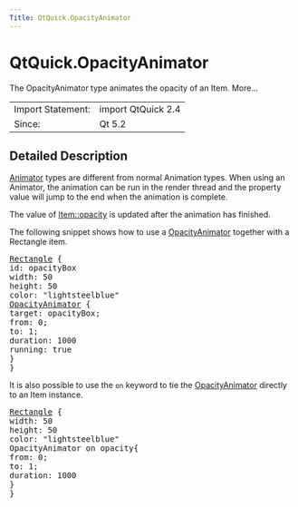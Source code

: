 ```yaml
---
Title: QtQuick.OpacityAnimator
---
```


# QtQuick.OpacityAnimator

<span class="subtitle"></span>
<!-- $$$OpacityAnimator-brief -->
<p>The OpacityAnimator type animates the opacity of an Item. More...</p>
<!-- @@@OpacityAnimator -->
<table class="alignedsummary">
<tr><td class="memItemLeft rightAlign topAlign"> Import Statement:</td><td class="memItemRight bottomAlign"> import QtQuick 2.4</td></tr><tr><td class="memItemLeft rightAlign topAlign"> Since:</td><td class="memItemRight bottomAlign">  Qt 5.2</td></tr></table><ul>
</ul>
<!-- $$$OpacityAnimator-description -->
<h2 id="details">Detailed Description</h2>
</p>
<p><a href="QtQuick.Animator.md">Animator</a> types are different from normal Animation types. When using an Animator, the animation can be run in the render thread and the property value will jump to the end when the animation is complete.</p>
<p>The value of <a href="QtQuick.Item.md#opacity-prop">Item::opacity</a> is updated after the animation has finished.</p>
<p>The following snippet shows how to use a <a href="index.html">OpacityAnimator</a> together with a Rectangle item.</p>
<pre class="qml"><span class="type"><a href="QtQuick.Rectangle.md">Rectangle</a></span> {
<span class="name">id</span>: <span class="name">opacityBox</span>
<span class="name">width</span>: <span class="number">50</span>
<span class="name">height</span>: <span class="number">50</span>
<span class="name">color</span>: <span class="string">&quot;lightsteelblue&quot;</span>
<span class="type"><a href="index.html">OpacityAnimator</a></span> {
<span class="name">target</span>: <span class="name">opacityBox</span>;
<span class="name">from</span>: <span class="number">0</span>;
<span class="name">to</span>: <span class="number">1</span>;
<span class="name">duration</span>: <span class="number">1000</span>
<span class="name">running</span>: <span class="number">true</span>
}
}</pre>
<p>It is also possible to use the <code>on</code> keyword to tie the <a href="index.html">OpacityAnimator</a> directly to an Item instance.</p>
<pre class="qml"><span class="type"><a href="QtQuick.Rectangle.md">Rectangle</a></span> {
<span class="name">width</span>: <span class="number">50</span>
<span class="name">height</span>: <span class="number">50</span>
<span class="name">color</span>: <span class="string">&quot;lightsteelblue&quot;</span>
OpacityAnimator on <span class="name">opacity</span>{
<span class="name">from</span>: <span class="number">0</span>;
<span class="name">to</span>: <span class="number">1</span>;
<span class="name">duration</span>: <span class="number">1000</span>
}
}</pre>
<!-- @@@OpacityAnimator -->
